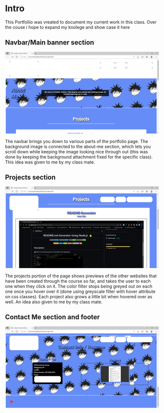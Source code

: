 # Intro

This Portfoliio was vreated to document my current work in this class. Over the couse i hope to expand my knolege and show case it here

## Navbar/Main banner section

![Banner](/assets/images/banner.png)

The navbar brings you down to various parts of the portfolio page. The background image is connected to the about-me section, which lets you scroll down while keeping the image looking nice through out (this was done by keeping the background attachment fixed for the specific class). This idea was given to me by my class mate.

##  Projects section

![Projects](/assets/images/projects.png)

The projects portion of the page shows previews of the other websites that have been created through the course so far, and takes the user to each one when they click on it. The color filter stops being greyed out on each one once you hover over it (done using greyscale filter with hover attribute on css classes). Each project also grows a little bit when hovered over as well. An idea also given to me by my class mate.

## Contact Me section and footer

![ContactMe](/assets/images/contact.png)

